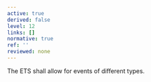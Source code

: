 ```yaml
---
active: true
derived: false
level: 12
links: []
normative: true
ref: ''
reviewed: none
---
```


The ETS shall allow for events of different types.

